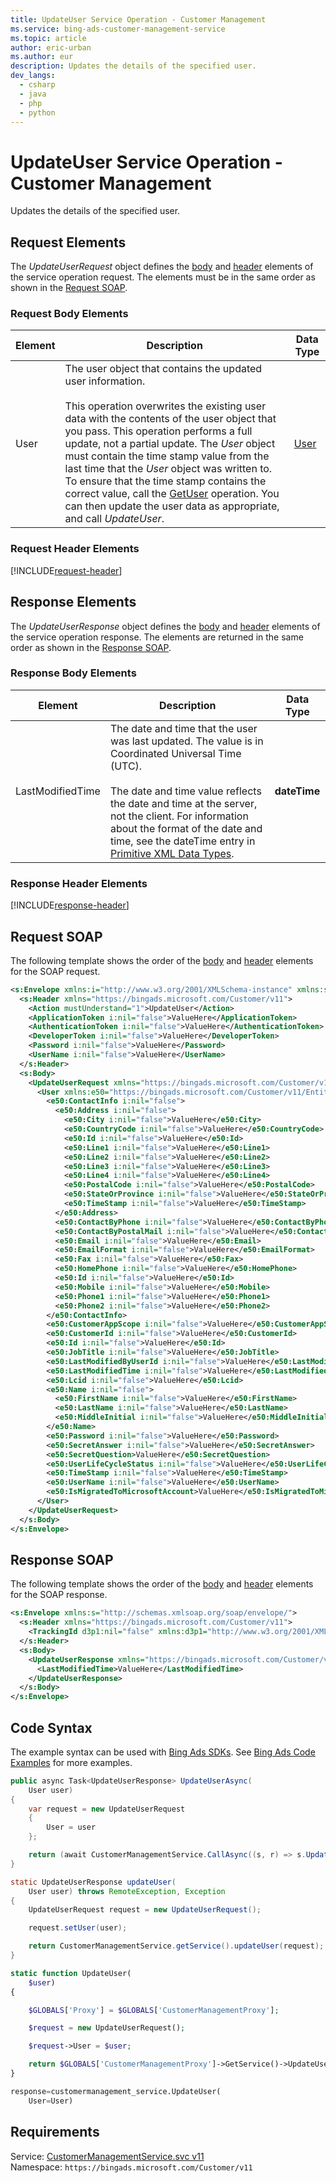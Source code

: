 ```yaml
---
title: UpdateUser Service Operation - Customer Management
ms.service: bing-ads-customer-management-service
ms.topic: article
author: eric-urban
ms.author: eur
description: Updates the details of the specified user.
dev_langs: 
  - csharp
  - java
  - php
  - python
---
```

# UpdateUser Service Operation - Customer Management
Updates the details of the specified user.

## <a name="request"></a>Request Elements
The *UpdateUserRequest* object defines the [body](#request-body) and [header](#request-header) elements of the service operation request. The elements must be in the same order as shown in the [Request SOAP](#request-soap). 

### <a name="request-body"></a>Request Body Elements

|Element|Description|Data Type|
|-----------|---------------|-------------|
|<a name="user"></a>User|The user object that contains the updated user information.<br /><br />This operation overwrites the existing user data with the contents of the user object that you pass. This operation performs a full update, not a partial update. The *User* object must contain the time stamp value from the last time that the *User* object was written to. To ensure that the time stamp contains the correct value, call the [GetUser](../customer-management-service/getuser.md) operation. You can then update the user data as appropriate, and call *UpdateUser*.|[User](user.md)|

### <a name="request-header"></a>Request Header Elements
[!INCLUDE[request-header](./includes/request-header.md)]

## <a name="response"></a>Response Elements
The *UpdateUserResponse* object defines the [body](#response-body) and [header](#response-header) elements of the service operation response. The elements are returned in the same order as shown in the [Response SOAP](#response-soap).

### <a name="response-body"></a>Response Body Elements

|Element|Description|Data Type|
|-----------|---------------|-------------|
|<a name="lastmodifiedtime"></a>LastModifiedTime|The date and time that the user was last updated. The value is in Coordinated Universal Time (UTC).<br/><br/> The date and time value reflects the date and time at the server, not the client. For information about the format of the date and time, see the dateTime entry in [Primitive XML Data Types](https://go.microsoft.com/fwlink/?linkid=859198).|**dateTime**|

### <a name="response-header"></a>Response Header Elements
[!INCLUDE[response-header](./includes/response-header.md)]

## <a name="request-soap"></a>Request SOAP
The following template shows the order of the [body](#request-body) and [header](#request-header) elements for the SOAP request.

```xml
<s:Envelope xmlns:i="http://www.w3.org/2001/XMLSchema-instance" xmlns:s="http://schemas.xmlsoap.org/soap/envelope/">
  <s:Header xmlns="https://bingads.microsoft.com/Customer/v11">
    <Action mustUnderstand="1">UpdateUser</Action>
    <ApplicationToken i:nil="false">ValueHere</ApplicationToken>
    <AuthenticationToken i:nil="false">ValueHere</AuthenticationToken>
    <DeveloperToken i:nil="false">ValueHere</DeveloperToken>
    <Password i:nil="false">ValueHere</Password>
    <UserName i:nil="false">ValueHere</UserName>
  </s:Header>
  <s:Body>
    <UpdateUserRequest xmlns="https://bingads.microsoft.com/Customer/v11">
      <User xmlns:e50="https://bingads.microsoft.com/Customer/v11/Entities" i:nil="false">
        <e50:ContactInfo i:nil="false">
          <e50:Address i:nil="false">
            <e50:City i:nil="false">ValueHere</e50:City>
            <e50:CountryCode i:nil="false">ValueHere</e50:CountryCode>
            <e50:Id i:nil="false">ValueHere</e50:Id>
            <e50:Line1 i:nil="false">ValueHere</e50:Line1>
            <e50:Line2 i:nil="false">ValueHere</e50:Line2>
            <e50:Line3 i:nil="false">ValueHere</e50:Line3>
            <e50:Line4 i:nil="false">ValueHere</e50:Line4>
            <e50:PostalCode i:nil="false">ValueHere</e50:PostalCode>
            <e50:StateOrProvince i:nil="false">ValueHere</e50:StateOrProvince>
            <e50:TimeStamp i:nil="false">ValueHere</e50:TimeStamp>
          </e50:Address>
          <e50:ContactByPhone i:nil="false">ValueHere</e50:ContactByPhone>
          <e50:ContactByPostalMail i:nil="false">ValueHere</e50:ContactByPostalMail>
          <e50:Email i:nil="false">ValueHere</e50:Email>
          <e50:EmailFormat i:nil="false">ValueHere</e50:EmailFormat>
          <e50:Fax i:nil="false">ValueHere</e50:Fax>
          <e50:HomePhone i:nil="false">ValueHere</e50:HomePhone>
          <e50:Id i:nil="false">ValueHere</e50:Id>
          <e50:Mobile i:nil="false">ValueHere</e50:Mobile>
          <e50:Phone1 i:nil="false">ValueHere</e50:Phone1>
          <e50:Phone2 i:nil="false">ValueHere</e50:Phone2>
        </e50:ContactInfo>
        <e50:CustomerAppScope i:nil="false">ValueHere</e50:CustomerAppScope>
        <e50:CustomerId i:nil="false">ValueHere</e50:CustomerId>
        <e50:Id i:nil="false">ValueHere</e50:Id>
        <e50:JobTitle i:nil="false">ValueHere</e50:JobTitle>
        <e50:LastModifiedByUserId i:nil="false">ValueHere</e50:LastModifiedByUserId>
        <e50:LastModifiedTime i:nil="false">ValueHere</e50:LastModifiedTime>
        <e50:Lcid i:nil="false">ValueHere</e50:Lcid>
        <e50:Name i:nil="false">
          <e50:FirstName i:nil="false">ValueHere</e50:FirstName>
          <e50:LastName i:nil="false">ValueHere</e50:LastName>
          <e50:MiddleInitial i:nil="false">ValueHere</e50:MiddleInitial>
        </e50:Name>
        <e50:Password i:nil="false">ValueHere</e50:Password>
        <e50:SecretAnswer i:nil="false">ValueHere</e50:SecretAnswer>
        <e50:SecretQuestion>ValueHere</e50:SecretQuestion>
        <e50:UserLifeCycleStatus i:nil="false">ValueHere</e50:UserLifeCycleStatus>
        <e50:TimeStamp i:nil="false">ValueHere</e50:TimeStamp>
        <e50:UserName i:nil="false">ValueHere</e50:UserName>
        <e50:IsMigratedToMicrosoftAccount>ValueHere</e50:IsMigratedToMicrosoftAccount>
      </User>
    </UpdateUserRequest>
  </s:Body>
</s:Envelope>
```

## <a name="response-soap"></a>Response SOAP
The following template shows the order of the [body](#response-body) and [header](#response-header) elements for the SOAP response.

```xml
<s:Envelope xmlns:s="http://schemas.xmlsoap.org/soap/envelope/">
  <s:Header xmlns="https://bingads.microsoft.com/Customer/v11">
    <TrackingId d3p1:nil="false" xmlns:d3p1="http://www.w3.org/2001/XMLSchema-instance">ValueHere</TrackingId>
  </s:Header>
  <s:Body>
    <UpdateUserResponse xmlns="https://bingads.microsoft.com/Customer/v11">
      <LastModifiedTime>ValueHere</LastModifiedTime>
    </UpdateUserResponse>
  </s:Body>
</s:Envelope>
```

## <a name="example"></a>Code Syntax
The example syntax can be used with [Bing Ads SDKs](~/guides/client-libraries.md). See [Bing Ads Code Examples](~/guides/code-examples.md) for more examples.
```csharp
public async Task<UpdateUserResponse> UpdateUserAsync(
	User user)
{
	var request = new UpdateUserRequest
	{
		User = user
	};

	return (await CustomerManagementService.CallAsync((s, r) => s.UpdateUserAsync(r), request));
}
```
```java
static UpdateUserResponse updateUser(
	User user) throws RemoteException, Exception
{
	UpdateUserRequest request = new UpdateUserRequest();

	request.setUser(user);

	return CustomerManagementService.getService().updateUser(request);
}
```
```php
static function UpdateUser(
	$user)
{

	$GLOBALS['Proxy'] = $GLOBALS['CustomerManagementProxy'];

	$request = new UpdateUserRequest();

	$request->User = $user;

	return $GLOBALS['CustomerManagementProxy']->GetService()->UpdateUser($request);
}
```
```python
response=customermanagement_service.UpdateUser(
	User=User)
```

## Requirements
Service: [CustomerManagementService.svc v11](https://clientcenter.api.bingads.microsoft.com/Api/CustomerManagement/v11/CustomerManagementService.svc)  
Namespace: ```https://bingads.microsoft.com/Customer/v11```  

